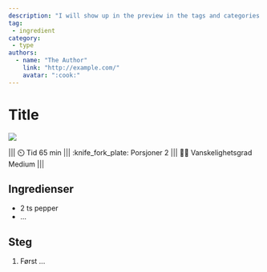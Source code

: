 ```yaml
---
description: "I will show up in the preview in the tags and categories menus"
tag:
 - ingredient
category:
 - type
authors:
  - name: "The Author"
    link: "http://example.com/"
    avatar: ":cook:"
---
```


# Title

![](https://via.placeholder.com/1280x480)

<!-- dprint-ignore-start -->
||| :timer_clock: Tid
65 min
||| :knife_fork_plate: Porsjoner
2
||| :cook: Vanskelighetsgrad
Medium
|||
<!-- dprint-ignore-end -->

## Ingredienser

- 2 ts pepper
- ...

## Steg

1. Først ...
